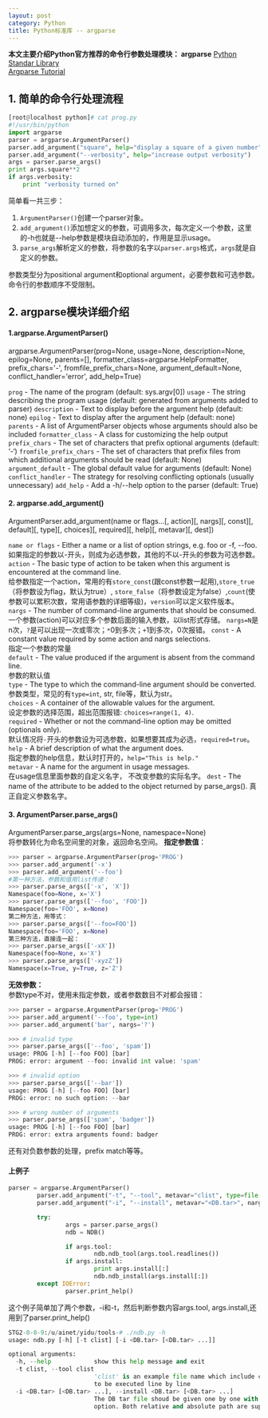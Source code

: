 ```yaml
---
layout: post
category: Python
title: Python标准库 -- argparse
---
```

**本文主要介绍Python官方推荐的命令行参数处理模块： argparse**
[Python Standar Library](https://docs.python.org/2/library/argparse.html?highlight=argparse#module-argparse)  
[Argparse Tutorial](https://docs.python.org/2/howto/argparse.html#id1)  

## 1. 简单的命令行处理流程
```python
[root@localhost python]# cat prog.py
#!/usr/bin/python
import argparse
parser = argparse.ArgumentParser()
parser.add_argument("square", help="display a square of a given number",type=int)
parser.add_argument("--verbosity", help="increase output verbosity")
args = parser.parse_args()
print args.square**2
if args.verbosity:
	print "verbosity turned on"
```
简单看一共三步：
1. `ArgumentParser()`创建一个parser对象。
2. `add_argument()`添加想定义的参数，可调用多次，每次定义一个参数，这里的-h也就是--help参数是模块自动添加的，作用是显示usage。
3. `parse_args`解析定义的参数，将参数的名字以`parser.args`格式，`args`就是自定义的参数。

参数类型分为positional argument和optional argument，必要参数和可选参数。命令行的参数顺序不受限制。	

## 2. argparse模块详细介绍
#### 1.argparse.ArgumentParser()
argparse.ArgumentParser(prog=None, usage=None, description=None, epilog=None, parents=[], formatter_class=argparse.HelpFormatter, prefix_chars='-', fromfile_prefix_chars=None, argument_default=None, conflict_handler='error', add_help=True)  

`prog` - The name of the program (default: sys.argv[0])
`usage` - The string describing the program usage (default: generated from arguments added to parser)
`description` - Text to display before the argument help (default: none)
`epilog` - Text to display after the argument help (default: none)
`parents` - A list of ArgumentParser objects whose arguments should also be included
`formatter_class` - A class for customizing the help output
`prefix_chars` - The set of characters that prefix optional arguments (default: ‘-‘)
`fromfile_prefix_chars` - The set of characters that prefix files from which additional arguments should be read (default: None)
`argument_default` - The global default value for arguments (default: None)
`conflict_handler` - The strategy for resolving conflicting optionals (usually unnecessary)
`add_help` - Add a -h/--help option to the parser (default: True)


#### 2. argparse.add_argument()
ArgumentParser.add_argument(name or flags...[, action][, nargs][, const][, default][, type][, choices][, required][, help][, metavar][, dest])  

`name or flags` - Either a name or a list of option strings, e.g. foo or -f, --foo.    
如果指定的参数以-开头，则成为必选参数，其他的不以-开头的参数为可选参数。    
`action` - The basic type of action to be taken when this argument is encountered at the command line.  
给参数指定一个action，常用的有`store_const`(跟const参数一起用),`store_true`（将参数设为flag，默认为true）, `store_false`（将参数设定为false）,`count`(使参数可以累积次数，常用语参数的详细等级)，`version`可以定义软件版本。    
`nargs` - The number of command-line arguments that should be consumed.   
一个参数(action)可以对应多个参数后面的输入参数，以list形式存储。  `nargs=N`是n次，`?`是可以出现一次或零次；`*`0到多次；`+`1到多次，0次报错。
`const` - A constant value required by some action and nargs selections.  
指定一个参数的常量  
`default` - The value produced if the argument is absent from the command line.  
参数的默认值  
`type` - The type to which the command-line argument should be converted.
参数类型，常见的有`type=int`, str, file等，默认为str。  
`choices` - A container of the allowable values for the argument.  
设定参数的选择范围，超出范围报错: `choices=range(1, 4)`.  
`required` - Whether or not the command-line option may be omitted (optionals only).   
默认情况将`-`开头的参数设为可选参数，如果想要其成为必选，`required=true`。  
`help` - A brief description of what the argument does.  
指定参数的help信息，默认时打开的，`help="This is help."`  
`metavar` - A name for the argument in usage messages.   
在usage信息里面参数的自定义名字， 不改变参数的实际名字。
`dest` - The name of the attribute to be added to the object returned by parse_args().
真正自定义参数名字。  


#### 3. ArgumentParser.parse_args()
ArgumentParser.parse_args(args=None, namespace=None)  
将参数转化为命名空间里的对象，返回命名空间。
**指定参数值**： 
```python 
>>> parser = argparse.ArgumentParser(prog='PROG')
>>> parser.add_argument('-x')
>>> parser.add_argument('--foo')
#第一种方法，参数和值用list传递：
>>> parser.parse_args(['-x', 'X'])
Namespace(foo=None, x='X')
>>> parser.parse_args(['--foo', 'FOO'])
Namespace(foo='FOO', x=None)
第二种方法，用等式：
>>> parser.parse_args(['--foo=FOO'])
Namespace(foo='FOO', x=None)
第三种方法，直接连一起：
>>> parser.parse_args(['-xX'])
Namespace(foo=None, x='X')
>>> parser.parse_args(['-xyzZ'])
Namespace(x=True, y=True, z='Z')
```
**无效参数：**    
参数type不对，使用未指定参数，或者参数数目不对都会报错：
```python
>>> parser = argparse.ArgumentParser(prog='PROG')
>>> parser.add_argument('--foo', type=int)
>>> parser.add_argument('bar', nargs='?')

>>> # invalid type
>>> parser.parse_args(['--foo', 'spam'])
usage: PROG [-h] [--foo FOO] [bar]
PROG: error: argument --foo: invalid int value: 'spam'

>>> # invalid option
>>> parser.parse_args(['--bar'])
usage: PROG [-h] [--foo FOO] [bar]
PROG: error: no such option: --bar

>>> # wrong number of arguments
>>> parser.parse_args(['spam', 'badger'])
usage: PROG [-h] [--foo FOO] [bar]
PROG: error: extra arguments found: badger
```
还有对负数参数的处理，prefix match等等。
#### 上例子
```python
parser = argparse.ArgumentParser()
        parser.add_argument("-t", "--tool", metavar="clist", type=file, help="'clist' is an example file name which include commands to be executed line by line")
        parser.add_argument("-i", "--install", metavar="<DB.tar>", nargs="+", help="The DB tar file shoud be given one by one with this option. Both relative and absolute path are supported.")

        try:
                args = parser.parse_args()
                ndb = NDB()

                if args.tool:
                        ndb.ndb_tool(args.tool.readlines())
                if args.install:
                        print args.install[:]
                        ndb.ndb_install(args.install[:])
        except IOError:
                parser.print_help()
```
这个例子简单加了两个参数，-i和-t，然后判断参数内容args.tool, args.install,还用到了parser.print_help()
```python
STG2-0-0-9:/u/ainet/yidu/tools-# ./ndb.py -h
usage: ndb.py [-h] [-t clist] [-i <DB.tar> [<DB.tar> ...]]

optional arguments:
  -h, --help            show this help message and exit
  -t clist, --tool clist
                        'clist' is an example file name which include commands
                        to be executed line by line
  -i <DB.tar> [<DB.tar> ...], --install <DB.tar> [<DB.tar> ...]
                        The DB tar file shoud be given one by one with this
                        option. Both relative and absolute path are supported.
```